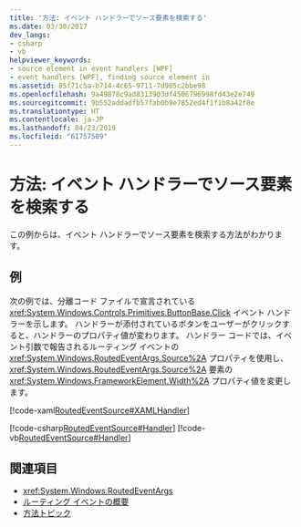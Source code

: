 ```yaml
---
title: '方法: イベント ハンドラーでソース要素を検索する'
ms.date: 03/30/2017
dev_langs:
- csharp
- vb
helpviewer_keywords:
- source element in event handlers [WPF]
- event handlers [WPF], finding source element in
ms.assetid: 85f71c5a-b714-4c65-9711-7d905c2bbe98
ms.openlocfilehash: 9a49878c9ad8313903df4506796998fd43e2e749
ms.sourcegitcommit: 9b552addadfb57fab0b9e7852ed4f1f1b8a42f8e
ms.translationtype: HT
ms.contentlocale: ja-JP
ms.lasthandoff: 04/23/2019
ms.locfileid: "61757509"
---
```

# <a name="how-to-find-the-source-element-in-an-event-handler"></a>方法: イベント ハンドラーでソース要素を検索する
この例からは、イベント ハンドラーでソース要素を検索する方法がわかります。  
  
## <a name="example"></a>例  
 次の例では、分離コード ファイルで宣言されている <xref:System.Windows.Controls.Primitives.ButtonBase.Click> イベント ハンドラーを示します。 ハンドラーが添付されているボタンをユーザーがクリックすると、ハンドラーのプロパティ値が変わります。 ハンドラー コードでは、イベント引数で報告されるルーティング イベントの <xref:System.Windows.RoutedEventArgs.Source%2A> プロパティを使用し、<xref:System.Windows.RoutedEventArgs.Source%2A> 要素の <xref:System.Windows.FrameworkElement.Width%2A> プロパティ値を変更します。  
  
 [!code-xaml[RoutedEventSource#XAMLHandler](~/samples/snippets/csharp/VS_Snippets_Wpf/RoutedEventSource/CSharp/default.xaml#xamlhandler)]  
  
 [!code-csharp[RoutedEventSource#Handler](~/samples/snippets/csharp/VS_Snippets_Wpf/RoutedEventSource/CSharp/default.xaml.cs#handler)]
 [!code-vb[RoutedEventSource#Handler](~/samples/snippets/visualbasic/VS_Snippets_Wpf/RoutedEventSource/VisualBasic/default.xaml.vb#handler)]  
  
## <a name="see-also"></a>関連項目

- <xref:System.Windows.RoutedEventArgs>
- [ルーティング イベントの概要](routed-events-overview.md)
- [方法トピック](events-how-to-topics.md)
